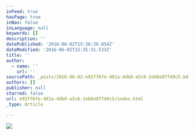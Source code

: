 ```yaml
---
inFeed: true
hasPage: true
inNav: false
inLanguage: null
keywords: []
description: ''
datePublished: '2016-06-02T15:36:36.854Z'
dateModified: '2016-06-02T15:35:31.533Z'
title: ''
author:
  - name: ''
    url: ''
sourcePath: _posts/2016-06-02-e92ff6fe-481a-4db8-a5c6-2eb6e87f49c5.md
authors: []
publisher: null
starred: false
url: e92ff6fe-481a-4db8-a5c6-2eb6e87f49c5/index.html
_type: Article

---
```

![](https://the-grid-user-content.s3-us-west-2.amazonaws.com/6c6abfc9-9013-401f-b40e-1427e5ed42bd.jpg)